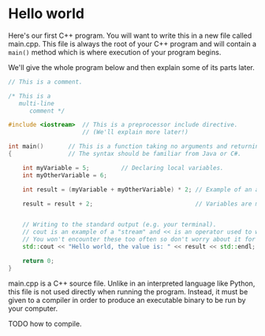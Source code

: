 # Hello world

Here's our first C++ program. You will want to write this in a new file called
main.cpp. This file is always the root of your C++ program and will contain 
a `main()` method which is where execution of your program begins.

We'll give the whole program below and then explain some of its parts later.

``` C++
// This is a comment.

/* This is a
   multi-line
      comment */

#include <iostream>  // This is a preprocessor include directive.
                     // (We'll explain more later!)

int main()       // This is a function taking no arguments and returning an integer.
{                // The syntax should be familiar from Java or C#.

    int myVariable = 5;         // Declaring local variables.
    int myOtherVariable = 6;

    int result = (myVariable + myOtherVariable) * 2; // Example of an arithemtic expression.

    result = result + 2;                             // Variables are mutable by default :(


    // Writing to the standard output (e.g. your terminal).
    // cout is an example of a "stream" and << is an operator used to write to a stream.
    // You won't encounter these too often so don't worry about it for now.
    std::cout << "Hello world, the value is: " << result << std::endl;

    return 0;
}

```

main.cpp is a C++ source file. Unlike in an interpreted language like Python, 
this file is not used directly when running the program. Instead, it must be
given to a compiler in order to produce an executable binary to be run by your
computer.

TODO how to compile.